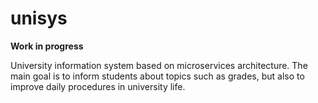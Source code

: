 # unisys
**Work in progress**    

University information system based on microservices
architecture.
The main goal is to inform students about topics such as grades,
but also to improve daily procedures in university life.


